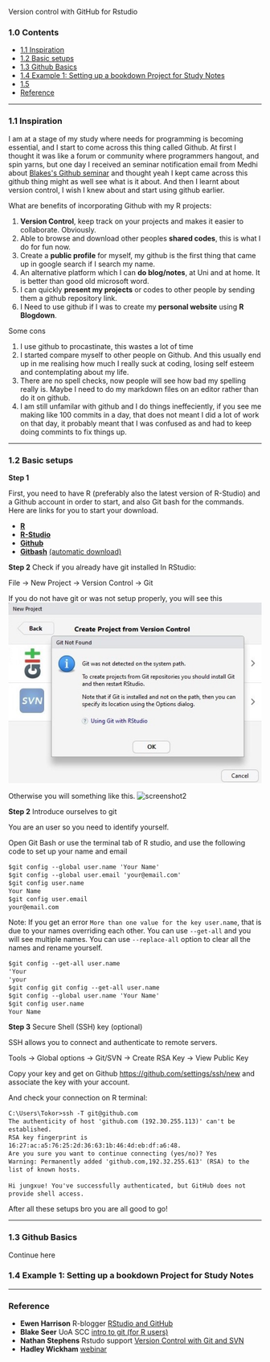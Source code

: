 Version control with GitHub for Rstudio

### 1.0 Contents

- [1.1 Inspiration](https://github.com/jungxue/R-lyublyu-Git/blob/master/README.md#11-inspiration)
- [1.2 Basic setups](https://github.com/jungxue/R2Git/blob/master/README.md#12-basic-setups)
- [1.3 Github Basics](https://github.com/jungxue/R2Git/blob/master/README.md#13-github-basics)
- [1.4 Example 1: Setting up a bookdown Project for Study Notes](https://github.com/jungxue/R2Git/blob/master/README.md#14-example-1-setting-up-a-bookdown-project-for-study-notes)
- [1.5]()
- [Reference](https://github.com/jungxue/R2Git/blob/master/README.md#reference)

-------------------------------------------------------------------------------------------------------------------

### 1.1 Inspiration

I am at a stage of my study where needs for programming is becoming essential, and I start to come across this thing called Github. At first I thought it was like a forum or community where programmers hangout, and spin yarns, but one day I received an seminar notification email from Medhi about [Blakes's Github seminar](https://github.com/sccuoa/intro-to-git) and thought yeah I kept came across this github thing might as well see what is it about. And then I learnt about version control, I wish I knew about and start using github earlier.

What are benefits of incorporating Github with my R projects:

1. **Version Control**, keep track on your projects and makes it easier to collaborate. Obviously. 
2. Able to browse and download other peoples **shared codes**, this is what I do for fun now.
3. Create a **public profile** for myself, my github is the first thing that came up in google search if I search my name.
4. An alternative platform which I can **do blog/notes**, at Uni and at home. It is better than good old microsoft word. 
5. I can quickly **present my projects** or codes to other people by sending them a github repository link.
6. I Need to use github if I was to create my **personal website** using **R Blogdown**.

Some cons

1. I use github to procastinate, this wastes a lot of time
2. I started compare myself to other people on Github. And this usually end up in me realising how much I really suck at coding, losing self esteem and contemplating about my life. 
3. There are no spell checks, now people will see how bad my spelling really is. Maybe I need to do my markdown files on an editor rather than do it on github. 
4. I am still unfamilar with github and I do things ineffeciently, if you see me making like 100 commits in a day, that does not meant I did a lot of work on that day, it probably meant that I was confused as and had to keep doing commints to fix things up.  

-------------------------------------------------------------------------------------------------------------------

### 1.2 Basic setups

**Step 1**

First, you need to have R (preferably also the latest version of R-Studio) and a Github account in order to start, and also Git bash for the commands. Here are links for you to start your download. 

- [**R**](https://cran.r-project.org/)
- [**R-Studio**](https://www.rstudio.com/products/rstudio/download/)
- [**Github**](https://github.com/)
- [**Gitbash**](https://gitforwindows.org/) [(automatic download)](https://git-scm.com/download/win)

**Step 2**  Check if you already have git installed In RStudio:

File → New Project → Version Control → Git

If you do not have git or was not setup properly, you will see this
![screenshot1](R2Git1.jpg)

Otherwise you will something like this. 
![screenshot2](R2Git2.jpg)

**Step 2** Introduce ourselves to git

You are an user so you need to identify yourself.

Open Git Bash or use the terminal tab of R studio, and use the following code to set up your name and email

```git
$git config --global user.name 'Your Name'
$git config --global user.email 'your@email.com'
$git config user.name
Your Name
$git config user.email
your@email.com
```
Note: If you get an error `More than one value for the key user.name`, that is due to your names overriding each other.
You can use `--get-all` and you will see multiple names. 
You can use `--replace-all` option to clear all the names and rename yourself. 

```git
$git config --get-all user.name
'Your
'your
$git config git config --get-all user.name 
$git config --global user.name 'Your Name'
$git config user.name
Your Name
```

**Step 3** Secure Shell (SSH) key (optional)

SSH allows you to connect and authenticate to remote servers.

Tools → Global options → Git/SVN → Create RSA Key → View Public Key

Copy your key and get on Github https://github.com/settings/ssh/new and associate the key with your account.

And check your connection on R terminal: 

```git
C:\Users\Tokor>ssh -T git@github.com
The authenticity of host 'github.com (192.30.255.113)' can't be established.
RSA key fingerprint is 16:27:ac:a5:76:25:2d:36:63:1b:46:4d:eb:df:a6:48.
Are you sure you want to continue connecting (yes/no)? Yes
Warning: Permanently added 'github.com,192.32.255.613' (RSA) to the list of known hosts.

Hi jungxue! You've successfully authenticated, but GitHub does not provide shell access.

```
After all these setups bro you are all good to go!

-------------------------------------------------------------------------------------------------------------------

### 1.3 Github Basics
Continue here


### 1.4 Example 1: Setting up a bookdown Project for Study Notes

-------------------------------------------------------------------------------------------------------------------

### Reference

- **Ewen Harrison** R-blogger [RStudio and GitHub](https://www.r-bloggers.com/rstudio-and-github/)
- **Blake Seer** UoA SCC [intro to git (for R users)](https://github.com/sccuoa/intro-to-git)
- **Nathan Stephens** Rstudo support [Version Control with Git and SVN](https://support.rstudio.com/hc/en-us/articles/200532077-Version-Control-with-Git-and-SVN)
- **Hadley Wickham** [webinar](https://www.rstudio.com/resources/webinars/collaboration-and-time-travel-version-control-with-git-github-and-rstudio/)

